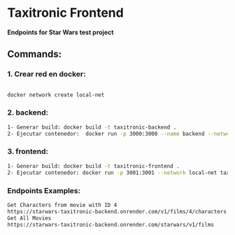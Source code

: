 # Taxitronic Frontend

**Endpoints for Star Wars test project**

## Commands:

### 1.  Crear red en docker:
```bash

docker network create local-net
```

### 2. backend:
```bash
1- Generar build: docker build -t taxitronic-backend .
2- Ejecutar contenedor:  docker run -p 3000:3000 --name backend --network local-net taxitronic-backend
```

### 3. frontend:
```bash
1- Generar build: docker build -t taxitronic-frontend .
2- Ejecutar contenedor: docker run -p 3001:3001 --network local-net taxitronic-frontend
```

### Endpoints Examples: 
```bash
Get Characters from movie with ID 4
https://starwars-taxitronic-backend.onrender.com/v1/films/4/characters
Get All Movies
https://starwars-taxitronic-backend.onrender.com/starwars/v1/films

```

